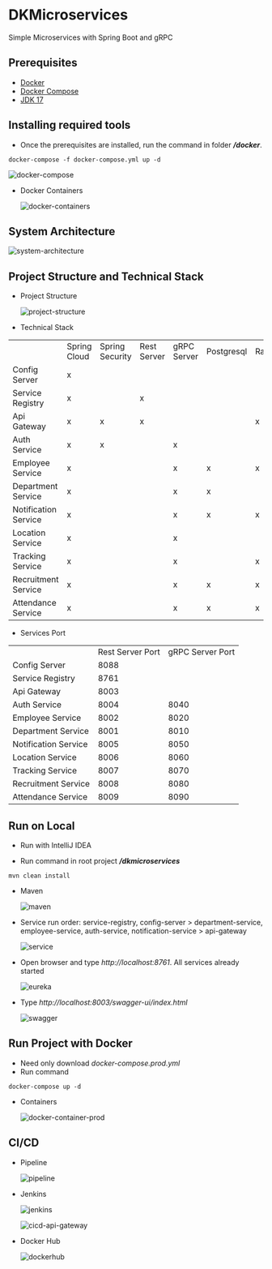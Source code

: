 # DKMicroservices

Simple Microservices with Spring Boot and gRPC

## Prerequisites

- [Docker](https://docs.docker.com/engine/install/)
- [Docker Compose](https://docs.docker.com/compose/install/)
- [JDK 17](https://www.oracle.com/java/technologies/javase/jdk17-archive-downloads.html)

## Installing required tools

- Once the prerequisites are installed, run the command in folder ***/docker***.

```
docker-compose -f docker-compose.yml up -d
```

![docker-compose](./docs/docker-compose.png)

- Docker Containers

  ![docker-containers](./docs/docker-containers.png)

## System Architecture

![system-architecture](./docs/system-architecture.png)

## Project Structure and Technical Stack

- Project Structure

  ![project-structure](./docs/project-structure.png)
- Technical Stack

<table>
    <tr>
        <td></td>
        <td>Spring Cloud</td>
        <td>Spring Security</td>
        <td>Rest Server</td>
        <td>gRPC Server</td>
        <td>Postgresql</td>
        <td>RabbitMQ</td>
        <td>ElasticSearch</td>
        <td>Redis</td>
    </tr>
    <tr>
        <td>Config Server</td>
        <td>x</td>
        <td></td>
        <td></td>
        <td></td>
        <td></td>
        <td></td>
        <td></td>
        <td></td>
    </tr>
    <tr>
        <td>Service Registry</td>
        <td>x</td>
        <td></td>
        <td>x</td>
        <td></td>
        <td></td>
        <td></td>
        <td></td>
        <td></td>
    </tr>
    <tr>
        <td>Api Gateway</td>
        <td>x</td>
        <td>x</td>
        <td>x</td>
        <td></td>
        <td></td>
        <td>x</td>
        <td></td>
        <td>x</td>
    </tr>
    <tr>
        <td>Auth Service</td>
        <td>x</td>
        <td>x</td>
        <td></td>
        <td>x</td>
        <td></td>
        <td></td>
        <td></td>
        <td></td>
    </tr>
    <tr>
        <td>Employee Service</td>
        <td>x</td>
        <td></td>
        <td></td>
        <td>x</td>
        <td>x</td>
        <td>x</td>
        <td></td>
        <td></td>
    </tr>
    <tr>
        <td>Department Service</td>
        <td>x</td>
        <td></td>
        <td></td>
        <td>x</td>
        <td>x</td>
        <td></td>
        <td></td>
        <td></td>
    </tr>
    <tr>
        <td>Notification Service</td>
        <td>x</td>
        <td></td>
        <td></td>
        <td>x</td>
        <td>x</td>
        <td>x</td>
        <td></td>
        <td></td>
    </tr>
    <tr>
        <td>Location Service</td>
        <td>x</td>
        <td></td>
        <td></td>
        <td>x</td>
        <td></td>
        <td></td>
        <td></td>
        <td></td>
    </tr>
    <tr>
        <td>Tracking Service</td>
        <td>x</td>
        <td></td>
        <td></td>
        <td>x</td>
        <td></td>
        <td>x</td>
        <td>x</td>
        <td></td>
    </tr>
    <tr>
        <td>Recruitment Service</td>
        <td>x</td>
        <td></td>
        <td></td>
        <td>x</td>
        <td>x</td>
        <td>x</td>
        <td></td>
        <td></td>
    </tr>
    <tr>
        <td>Attendance Service</td>
        <td>x</td>
        <td></td>
        <td></td>
        <td>x</td>
        <td>x</td>
        <td>x</td>
        <td></td>
        <td></td>
    </tr>
</table>

- Services Port

<table>
  <tr>
      <td></td>
      <td>Rest Server Port</td>
      <td>gRPC Server Port</td>
  </tr>
  <tr>
      <td>Config Server</td>
      <td>8088</td>
      <td></td>
  </tr>
  <tr>
      <td>Service Registry</td>
      <td>8761</td>
      <td></td>
  </tr>
  <tr>
      <td>Api Gateway</td>
      <td>8003</td>
      <td></td>
  </tr>
  <tr>
      <td>Auth Service</td>
      <td>8004</td>
      <td>8040</td>
  </tr>
  <tr>
      <td>Employee Service</td>
      <td>8002</td>
      <td>8020</td>
  </tr>
  <tr>
      <td>Department Service</td>
      <td>8001</td>
      <td>8010</td>
  </tr>
  <tr>
      <td>Notification Service</td>
      <td>8005</td>
      <td>8050</td>
  </tr>
  <tr>
      <td>Location Service</td>
      <td>8006</td>
      <td>8060</td>
  </tr>
  <tr>
      <td>Tracking Service</td>
      <td>8007</td>
      <td>8070</td>
  </tr>
  <tr>
      <td>Recruitment Service</td>
      <td>8008</td>
      <td>8080</td>
  </tr>
  <tr>
      <td>Attendance Service</td>
      <td>8009</td>
      <td>8090</td>
  </tr>
</table>

## Run on Local

- Run with IntelliJ IDEA

- Run command in root project ***/dkmicroservices***

```
mvn clean install
```

- Maven

  ![maven](./docs/maven.png)

- Service run order: service-registry, config-server > department-service, employee-service, auth-service,
  notification-service > api-gateway

  ![service](./docs/service.png)

- Open browser and type _http://localhost:8761_. All services already started

  ![eureka](./docs/eureka.png)

- Type _http://localhost:8003/swagger-ui/index.html_

  ![swagger](./docs/swagger.png)

## Run Project with Docker
- Need only download *docker-compose.prod.yml*
- Run command
```
docker-compose up -d
```
- Containers

  ![docker-container-prod](./docs/docker-container-prod.png)
## CI/CD

- Pipeline

  ![pipeline](./docs/pipeline.png)

- Jenkins

  ![jenkins](./docs/jenkins.png)

  ![cicd-api-gateway](./docs/cicd-api-gateway.png)

- Docker Hub

  ![dockerhub](./docs/docker-hub.png)